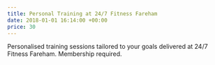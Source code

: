 ```yaml
---
title: Personal Training at 24/7 Fitness Fareham
date: 2018-01-01 16:14:00 +00:00
price: 30
---
```


Personalised training sessions tailored to your goals delivered at 24/7 Fitness Fareham. Membership required.